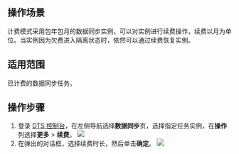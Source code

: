 
## 操作场景
计费模式采用包年包月的数据同步实例，可以对实例进行续费操作，续费以月为单位。当实例因为欠费进入隔离状态时，依然可以通过续费恢复实例。

## 适用范围

已计费的数据同步任务。

## 操作步骤

1. 登录 [DTS 控制台](https://console.cloud.tencent.com/dts/migration)，在左侧导航选择**数据同步**页，选择指定任务实例，在**操作**列选择**更多** > **续费**。
![](https://qcloudimg.tencent-cloud.cn/raw/dfd20f1d2ff1d200809c6f7589842e26.png)
2. 在弹出的对话框，选择续费时长，然后单击**确定**。
![](https://qcloudimg.tencent-cloud.cn/raw/26ca4133f6755769b10d8e00bcdbd439.png)
